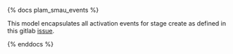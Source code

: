 {% docs plam_smau_events %}

This model encapsulates all activation events for stage create as defined in this gitlab [issue](https://gitlab.com/gitlab-org/telemetry/issues/48). 

{% enddocs %}
